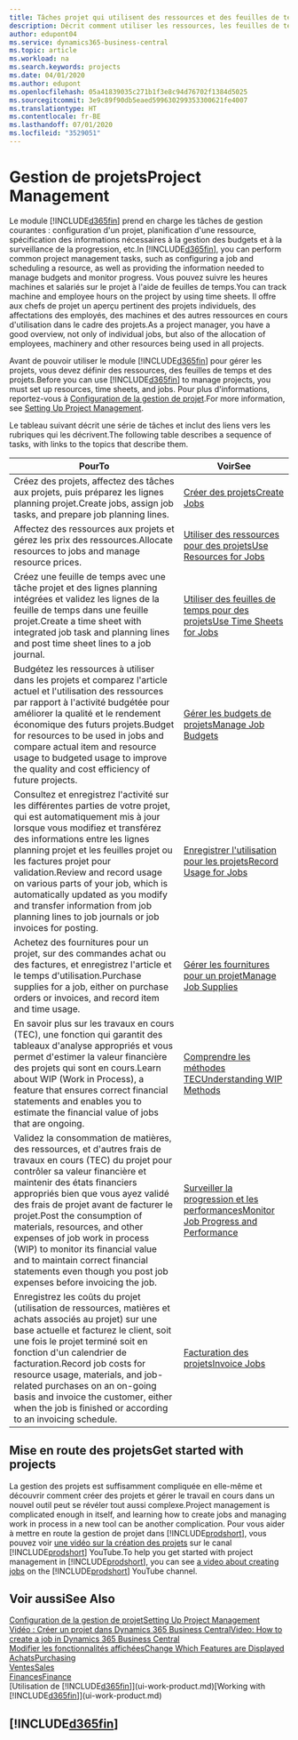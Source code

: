 ```yaml
---
title: Tâches projet qui utilisent des ressources et des feuilles de temps | Microsoft Docs
description: Décrit comment utiliser les ressources, les feuilles de temps et les projets pour la gestion des projets.
author: edupont04
ms.service: dynamics365-business-central
ms.topic: article
ms.workload: na
ms.search.keywords: projects
ms.date: 04/01/2020
ms.author: edupont
ms.openlocfilehash: 05a41839035c271b1f3e8c94d76702f1384d5025
ms.sourcegitcommit: 3e9c89f90db5eaed599630299353300621fe4007
ms.translationtype: HT
ms.contentlocale: fr-BE
ms.lasthandoff: 07/01/2020
ms.locfileid: "3529051"
---
```

# <a name="project-management"></a><span data-ttu-id="1e6f4-103">Gestion de projets</span><span class="sxs-lookup"><span data-stu-id="1e6f4-103">Project Management</span></span>
<span data-ttu-id="1e6f4-104">Le module [!INCLUDE[d365fin](includes/d365fin_md.md)] prend en charge les tâches de gestion courantes : configuration d'un projet, planification d'une ressource, spécification des informations nécessaires à la gestion des budgets et à la surveillance de la progression, etc.</span><span class="sxs-lookup"><span data-stu-id="1e6f4-104">In [!INCLUDE[d365fin](includes/d365fin_md.md)], you can perform common project management tasks, such as configuring a job and scheduling a resource, as well as providing the information needed to manage budgets and monitor progress.</span></span> <span data-ttu-id="1e6f4-105">Vous pouvez suivre les heures machines et salariés sur le projet à l'aide de feuilles de temps.</span><span class="sxs-lookup"><span data-stu-id="1e6f4-105">You can track machine and employee hours on the project by using time sheets.</span></span> <span data-ttu-id="1e6f4-106">Il offre aux chefs de projet un aperçu pertinent des projets individuels, des affectations des employés, des machines et des autres ressources en cours d'utilisation dans le cadre des projets.</span><span class="sxs-lookup"><span data-stu-id="1e6f4-106">As a project manager, you have a good overview, not only of individual jobs, but also of the allocation of employees, machinery and other resources being used in all projects.</span></span>

<span data-ttu-id="1e6f4-107">Avant de pouvoir utiliser le module [!INCLUDE[d365fin](includes/d365fin_md.md)] pour gérer les projets, vous devez définir des ressources, des feuilles de temps et des projets.</span><span class="sxs-lookup"><span data-stu-id="1e6f4-107">Before you can use [!INCLUDE[d365fin](includes/d365fin_md.md)] to manage projects, you must set up resources, time sheets, and jobs.</span></span> <span data-ttu-id="1e6f4-108">Pour plus d'informations, reportez-vous à [Configuration de la gestion de projet](projects-setup-projects.md).</span><span class="sxs-lookup"><span data-stu-id="1e6f4-108">For more information, see [Setting Up Project Management](projects-setup-projects.md).</span></span>  

<span data-ttu-id="1e6f4-109">Le tableau suivant décrit une série de tâches et inclut des liens vers les rubriques qui les décrivent.</span><span class="sxs-lookup"><span data-stu-id="1e6f4-109">The following table describes a sequence of tasks, with links to the topics that describe them.</span></span>

| <span data-ttu-id="1e6f4-110">Pour</span><span class="sxs-lookup"><span data-stu-id="1e6f4-110">To</span></span> | <span data-ttu-id="1e6f4-111">Voir</span><span class="sxs-lookup"><span data-stu-id="1e6f4-111">See</span></span> |
| --- | --- |
| <span data-ttu-id="1e6f4-112">Créez des projets, affectez des tâches aux projets, puis préparez les lignes planning projet.</span><span class="sxs-lookup"><span data-stu-id="1e6f4-112">Create jobs, assign job tasks, and prepare job planning lines.</span></span> |[<span data-ttu-id="1e6f4-113">Créer des projets</span><span class="sxs-lookup"><span data-stu-id="1e6f4-113">Create Jobs</span></span>](projects-how-create-jobs.md) |
| <span data-ttu-id="1e6f4-114">Affectez des ressources aux projets et gérez les prix des ressources.</span><span class="sxs-lookup"><span data-stu-id="1e6f4-114">Allocate resources to jobs and manage resource prices.</span></span> |[<span data-ttu-id="1e6f4-115">Utiliser des ressources pour des projets</span><span class="sxs-lookup"><span data-stu-id="1e6f4-115">Use Resources for Jobs</span></span>](projects-how-use-resources.md) |
| <span data-ttu-id="1e6f4-116">Créez une feuille de temps avec une tâche projet et des lignes planning intégrées et validez les lignes de la feuille de temps dans une feuille projet.</span><span class="sxs-lookup"><span data-stu-id="1e6f4-116">Create a time sheet with integrated job task and planning lines and post time sheet lines to a job journal.</span></span> |[<span data-ttu-id="1e6f4-117">Utiliser des feuilles de temps pour des projets</span><span class="sxs-lookup"><span data-stu-id="1e6f4-117">Use Time Sheets for Jobs</span></span>](projects-how-use-time-sheets.md) |
| <span data-ttu-id="1e6f4-118">Budgétez les ressources à utiliser dans les projets et comparez l'article actuel et l'utilisation des ressources par rapport à l'activité budgétée pour améliorer la qualité et le rendement économique des futurs projets.</span><span class="sxs-lookup"><span data-stu-id="1e6f4-118">Budget for resources to be used in jobs and compare actual item and resource usage to budgeted usage to improve the quality and cost efficiency of future projects.</span></span> |[<span data-ttu-id="1e6f4-119">Gérer les budgets de projets</span><span class="sxs-lookup"><span data-stu-id="1e6f4-119">Manage Job Budgets</span></span>](projects-how-manage-budgets.md) |
| <span data-ttu-id="1e6f4-120">Consultez et enregistrez l'activité sur les différentes parties de votre projet, qui est automatiquement mis à jour lorsque vous modifiez et transférez des informations entre les lignes planning projet et les feuilles projet ou les factures projet pour validation.</span><span class="sxs-lookup"><span data-stu-id="1e6f4-120">Review and record usage on various parts of your job, which is automatically updated as you modify and transfer information from job planning lines to job journals or job invoices for posting.</span></span> |[<span data-ttu-id="1e6f4-121">Enregistrer l'utilisation pour les projets</span><span class="sxs-lookup"><span data-stu-id="1e6f4-121">Record Usage for Jobs</span></span>](projects-how-record-job-usage.md) |
| <span data-ttu-id="1e6f4-122">Achetez des fournitures pour un projet, sur des commandes achat ou des factures, et enregistrez l'article et le temps d'utilisation.</span><span class="sxs-lookup"><span data-stu-id="1e6f4-122">Purchase supplies for a job, either on purchase orders or invoices, and record item and time usage.</span></span> |[<span data-ttu-id="1e6f4-123">Gérer les fournitures pour un projet</span><span class="sxs-lookup"><span data-stu-id="1e6f4-123">Manage Job Supplies</span></span>](projects-how-manage-project-supplies.md) |
| <span data-ttu-id="1e6f4-124">En savoir plus sur les travaux en cours (TEC), une fonction qui garantit des tableaux d'analyse appropriés et vous permet d'estimer la valeur financière des projets qui sont en cours.</span><span class="sxs-lookup"><span data-stu-id="1e6f4-124">Learn about WIP (Work in Process), a feature that ensures correct financial statements and enables you to estimate the financial value of jobs that are ongoing.</span></span> |[<span data-ttu-id="1e6f4-125">Comprendre les méthodes TEC</span><span class="sxs-lookup"><span data-stu-id="1e6f4-125">Understanding WIP Methods</span></span>](projects-understanding-wip.md) |
| <span data-ttu-id="1e6f4-126">Validez la consommation de matières, des ressources, et d'autres frais de travaux en cours (TEC) du projet pour contrôler sa valeur financière et maintenir des états financiers appropriés bien que vous ayez validé des frais de projet avant de facturer le projet.</span><span class="sxs-lookup"><span data-stu-id="1e6f4-126">Post the consumption of materials, resources, and other expenses of job work in process (WIP) to monitor its financial value and to maintain correct financial statements even though you post job expenses before invoicing the job.</span></span> |[<span data-ttu-id="1e6f4-127">Surveiller la progression et les performances</span><span class="sxs-lookup"><span data-stu-id="1e6f4-127">Monitor Job Progress and Performance</span></span>](projects-how-monitor-progress-performance.md) |
| <span data-ttu-id="1e6f4-128">Enregistrez les coûts du projet (utilisation de ressources, matières et achats associés au projet) sur une base actuelle et facturez le client, soit une fois le projet terminé soit en fonction d'un calendrier de facturation.</span><span class="sxs-lookup"><span data-stu-id="1e6f4-128">Record job costs for resource usage, materials, and job-related purchases on an on-going basis and invoice the customer, either when the job is finished or according to an invoicing schedule.</span></span> |[<span data-ttu-id="1e6f4-129">Facturation des projets</span><span class="sxs-lookup"><span data-stu-id="1e6f4-129">Invoice Jobs</span></span>](projects-how-invoice-jobs.md) |

## <a name="get-started-with-projects"></a><span data-ttu-id="1e6f4-130">Mise en route des projets</span><span class="sxs-lookup"><span data-stu-id="1e6f4-130">Get started with projects</span></span>

<span data-ttu-id="1e6f4-131">La gestion des projets est suffisamment compliquée en elle-même et découvrir comment créer des projets et gérer le travail en cours dans un nouvel outil peut se révéler tout aussi complexe.</span><span class="sxs-lookup"><span data-stu-id="1e6f4-131">Project management is complicated enough in itself, and learning how to create jobs and managing work in process in a new tool can be another complication.</span></span> <span data-ttu-id="1e6f4-132">Pour vous aider à mettre en route la gestion de projet dans [!INCLUDE[prodshort](includes/prodshort.md)], vous pouvez voir [une vidéo sur la création des projets](https://www.youtube.com/watch?v=VqaPWr7BWmw) sur le canal [!INCLUDE[prodshort](includes/prodshort.md)] YouTube.</span><span class="sxs-lookup"><span data-stu-id="1e6f4-132">To help you get started with project management in [!INCLUDE[prodshort](includes/prodshort.md)], you can see [a video about creating jobs](https://www.youtube.com/watch?v=VqaPWr7BWmw) on the [!INCLUDE[prodshort](includes/prodshort.md)] YouTube channel.</span></span>  

## <a name="see-also"></a><span data-ttu-id="1e6f4-133">Voir aussi</span><span class="sxs-lookup"><span data-stu-id="1e6f4-133">See Also</span></span>

[<span data-ttu-id="1e6f4-134">Configuration de la gestion de projet</span><span class="sxs-lookup"><span data-stu-id="1e6f4-134">Setting Up Project Management</span></span>](projects-setup-projects.md)  
[<span data-ttu-id="1e6f4-135">Vidéo : Créer un projet dans Dynamics 365 Business Central</span><span class="sxs-lookup"><span data-stu-id="1e6f4-135">Video: How to create a job in Dynamics 365 Business Central</span></span>](https://www.youtube.com/watch?v=VqaPWr7BWmw)  
[<span data-ttu-id="1e6f4-136">Modifier les fonctionnalités affichées</span><span class="sxs-lookup"><span data-stu-id="1e6f4-136">Change Which Features are Displayed</span></span>](ui-experiences.md)  
[<span data-ttu-id="1e6f4-137">Achats</span><span class="sxs-lookup"><span data-stu-id="1e6f4-137">Purchasing</span></span>](purchasing-manage-purchasing.md)  
[<span data-ttu-id="1e6f4-138">Ventes</span><span class="sxs-lookup"><span data-stu-id="1e6f4-138">Sales</span></span>](sales-manage-sales.md)  
[<span data-ttu-id="1e6f4-139">Finances</span><span class="sxs-lookup"><span data-stu-id="1e6f4-139">Finance</span></span>](finance.md)  
<span data-ttu-id="1e6f4-140">[Utilisation de [!INCLUDE[d365fin](includes/d365fin_md.md)]](ui-work-product.md)</span><span class="sxs-lookup"><span data-stu-id="1e6f4-140">[Working with [!INCLUDE[d365fin](includes/d365fin_md.md)]](ui-work-product.md)</span></span>  

## [!INCLUDE[d365fin](includes/free_trial_md.md)]  
